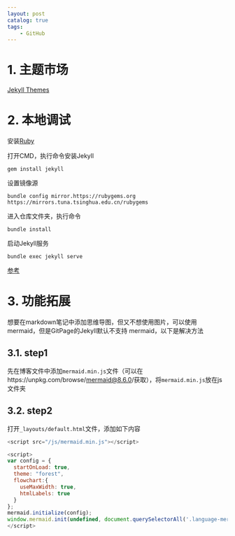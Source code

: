 ```yaml
---
layout: post   	
catalog: true 	
tags:
    - GitHub
---
```




# 1. 主题市场

[Jekyll Themes](http://jekyllthemes.org/)

# 2. 本地调试

安装[Ruby](https://rubyinstaller.org/)

打开CMD，执行命令安装Jekyll

```mipsasm
gem install jekyll
```

设置镜像源

```
bundle config mirror.https://rubygems.org https://mirrors.tuna.tsinghua.edu.cn/rubygems
```

进入仓库文件夹，执行命令

```mipsasm
bundle install
```

启动Jekyll服务

```mipsasm
bundle exec jekyll serve
```

[参考](https://www.cnblogs.com/sqchen/p/10757927.html)

# 3. 功能拓展

想要在markdown笔记中添加思维导图，但又不想使用图片，可以使用mermaid，但是GitPage的Jekyll默认不支持 mermaid，以下是解决方法

## 3.1. step1

先在博客文件中添加`mermaid.min.js`文件（可以在https://unpkg.com/browse/mermaid@8.6.0/获取），将`mermaid.min.js`放在js文件夹

## 3.2. step2

打开`_layouts/default.html`文件，添加如下内容

```javascript
<script src="/js/mermaid.min.js"></script>

<script>
var config = {
  startOnLoad: true,
  theme: "forest",
  flowchart:{
    useMaxWidth: true,
    htmlLabels: true
  }
};
mermaid.initialize(config);
window.mermaid.init(undefined, document.querySelectorAll('.language-mermaid'));
</script>
```





